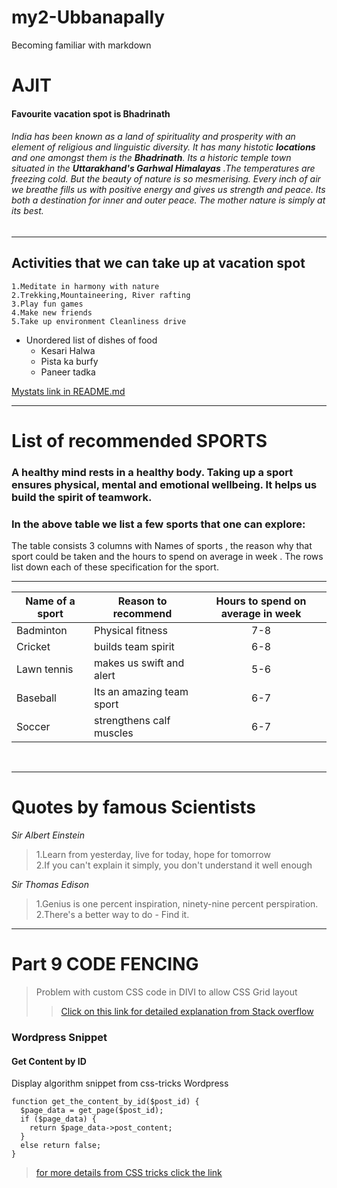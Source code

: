# my2-Ubbanapally
Becoming familiar with markdown

# AJIT

#### Favourite vacation spot is Bhadrinath

 ###### India has been known as a land of spirituality and prosperity with an element of religious and linguistic diversity. It has many histotic **locations** and one amongst them is the **Bhadrinath**. Its a historic temple town situated in the __Uttarakhand's Garhwal Himalayas__ .The temperatures are freezing cold. But the beauty of nature is so mesmerising. Every inch of air we breathe fills us with positive energy and gives us strength and peace. Its both a destination for inner and outer peace. The mother nature is simply at its best.

---
## Activities that we can take up at vacation spot
    1.Meditate in harmony with nature
    2.Trekking,Mountaineering, River rafting
    3.Play fun games
    4.Make new friends
    5.Take up environment Cleanliness drive

* Unordered list of dishes of food
    * Kesari Halwa
    * Pista ka burfy
    * Paneer tadka

[Mystats link in README.md](MyStats.md) 

---
# List of recommended SPORTS<br>
###  A healthy mind rests in a healthy body. Taking up a sport ensures  physical, mental and emotional wellbeing. It helps us build the spirit of teamwork.

### In the above table we list a few sports that one can explore: <br>
The table consists 3 columns with Names of sports , the reason why that sport could be taken and the hours to spend on average in week . The rows list down each of these specification for the sport.

 --- 
| Name of a sport | Reason to recommend | Hours to spend on average in week |
| --- | --- | :---: |
|Badminton| Physical fitness | 7-8|
|Cricket | builds team spirit |   6-8  |
| Lawn tennis | makes us swift and alert |  5-6  |
| Baseball | Its an amazing team sport | 6-7 |
| Soccer | strengthens calf muscles | 6-7 |
<br>

***
# Quotes by famous Scientists

*Sir Albert Einstein*
>1.Learn from yesterday, live for today, hope for tomorrow<br>
>2.If you can't explain it simply, you don't understand it well enough

*Sir Thomas Edison*
>1.Genius is one percent inspiration, ninety-nine percent perspiration.<br>
>2.There's a better way to do - Find it.

---
#  Part 9 CODE FENCING

> Problem with custom CSS code in DIVI to allow CSS Grid layout 
>>  [Click on this link for detailed explanation from Stack overflow](https://stackoverflow.com/questions/77040490/problem-with-custom-css-code-in-divi-to-allow-css-grid-layout)

### Wordpress Snippet
####  Get Content by ID <br>
Display algorithm snippet from css-tricks Wordpress
```
function get_the_content_by_id($post_id) {
  $page_data = get_page($post_id);
  if ($page_data) {
    return $page_data->post_content;
  }
  else return false;
}

```
> [for more details from CSS tricks click the link](https://css-tricks.com/snippets/wordpress/get-content-by-id/)

